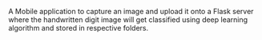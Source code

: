 A Mobile application to capture an image and upload it onto a Flask server where the handwritten digit image will get classified using deep learning algorithm and stored in respective folders.
